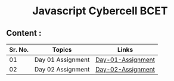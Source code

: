 <h1 align="center">Javascript Cybercell BCET</h1>

## Content : 
| Sr. No. | Topics | Links |
| --- | --- | --- |
| 01 | Day 01 Assignment | [Day-01-Assignment](./Day_01_Assignment/ "Day-01-Assignment") |
| 02 | Day 02 Assignment | [Day-02-Assignment](./Day_02_Assignment/ "Day-02-Assignment") |
